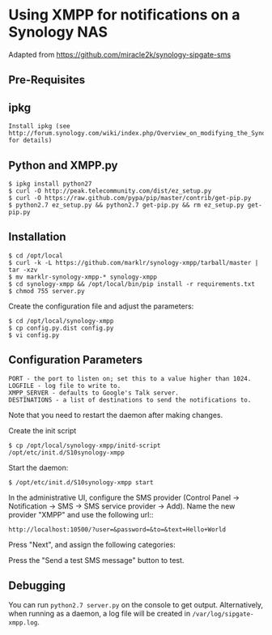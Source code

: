 Using XMPP for notifications on a Synology NAS
==============================================

Adapted from https://github.com/miracle2k/synology-sipgate-sms

Pre-Requisites
--------------

ipkg
-----
	Install ipkg (see http://forum.synology.com/wiki/index.php/Overview_on_modifying_the_Synology_Server,_bootstrap,_ipkg_etc#How_to_install_ipkg for details)

Python and XMPP.py
-------------------
	$ ipkg install python27
	$ curl -O http://peak.telecommunity.com/dist/ez_setup.py
	$ curl -O https://raw.github.com/pypa/pip/master/contrib/get-pip.py
	$ python2.7 ez_setup.py && python2.7 get-pip.py && rm ez_setup.py get-pip.py

Installation
------------
    $ cd /opt/local
    $ curl -k -L https://github.com/marklr/synology-xmpp/tarball/master | tar -xzv
    $ mv marklr-synology-xmpp-* synology-xmpp
    $ cd synology-xmpp && /opt/local/bin/pip install -r requirements.txt
    $ chmod 755 server.py

Create the configuration file and adjust the parameters:

    $ cd /opt/local/synology-xmpp
    $ cp config.py.dist config.py
    $ vi config.py

Configuration Parameters
-------------------------
	PORT - the port to listen on; set this to a value higher than 1024.
	LOGFILE - log file to write to.
	XMPP_SERVER - defaults to Google's Talk server.
	DESTINATIONS - a list of destinations to send the notifications to.

Note that you need to restart the daemon after making changes.

Create the init script 

    $ cp /opt/local/synology-xmpp/initd-script /opt/etc/init.d/S10synology-xmpp

Start the daemon:

    $ /opt/etc/init.d/S10synology-xmpp start

In the administrative UI, configure the SMS provider (Control Panel -> Notification -> SMS -> SMS service provider -> Add). Name the new provider "XMPP" and use the following url::

    http://localhost:10500/?user=&password=&to=&text=Hello+World

Press "Next", and assign the following categories:


Press the "Send a test SMS message" button to test.


Debugging
---------

You can run ``python2.7 server.py`` on the console to get output. Alternatively, when running as a daemon, a log file will be created in ``/var/log/sipgate-xmpp.log``.
